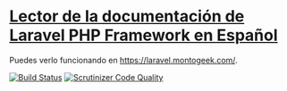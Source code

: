 # [Lector de la documentación de Laravel PHP Framework en Español](https://github.com/montogeek/laravel-docs-es)

Puedes verlo funcionando en https://laravel.montogeek.com/.

[![Build Status](https://snap-ci.com/montogeek/laravel-docs-reader/branch/master/build_image)](https://snap-ci.com/montogeek/laravel-docs-reader/branch/master)
[![Scrutinizer Code Quality](https://scrutinizer-ci.com/g/montogeek/laravel-docs-reader/badges/quality-score.png?b=master)](https://scrutinizer-ci.com/g/montogeek/laravel-docs-reader/?branch=master)
